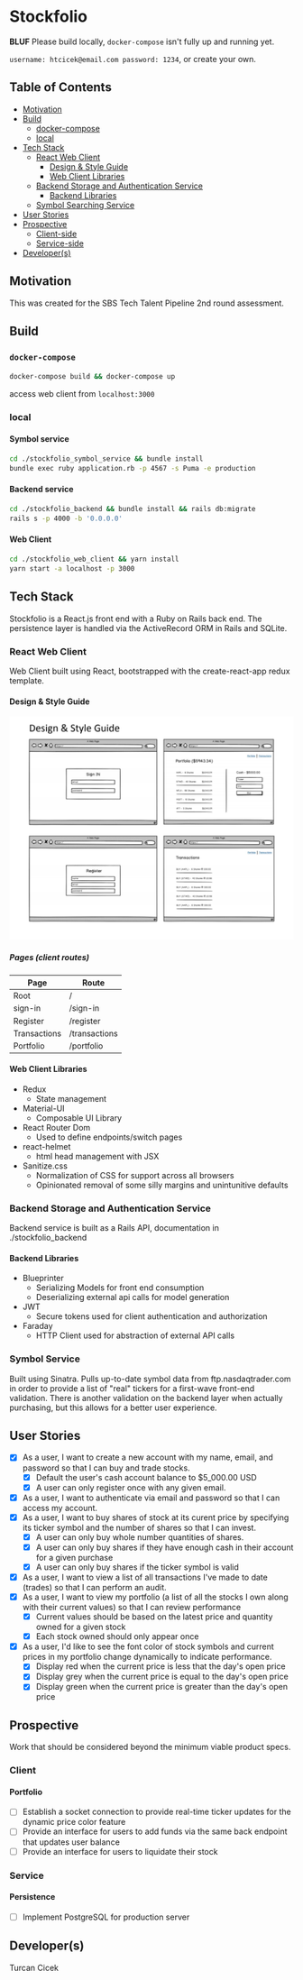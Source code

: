 # Stockfolio

**BLUF** Please build locally, `docker-compose` isn't fully up and running yet.

`username: htcicek@email.com password: 1234`, or create your own.

## Table of Contents

- [Motivation](#motivation)
- [Build](#build)
  - [docker-compose](#`docker-compose`)
  - [local](#local)
- [Tech Stack](#tech-stack)
  - [React Web Client](#react-web-client)
    - [Design & Style Guide](#design-&-style-guide)
    - [Web Client Libraries](#web-client-libraries)
  - [Backend Storage and Authentication Service](#backend-storage-and-authentication-service)
    - [Backend Libraries](#backend-libraries)
  - [Symbol Searching Service](#symbol-service)
- [User Stories](#user-stories)
- [Prospective](#prospective)
  - [Client-side](#client)
  - [Service-side](#service)
- [Developer(s)](#developer-s-)

## Motivation

This was created for the SBS Tech Talent Pipeline 2nd round assessment.

## Build

### `docker-compose`

```sh
docker-compose build && docker-compose up
```

access web client from `localhost:3000`

### local

#### Symbol service

```sh
cd ./stockfolio_symbol_service && bundle install
bundle exec ruby application.rb -p 4567 -s Puma -e production
```

#### Backend service

```sh
cd ./stockfolio_backend && bundle install && rails db:migrate
rails s -p 4000 -b '0.0.0.0'
```

#### Web Client

```sh
cd ./stockfolio_web_client && yarn install
yarn start -a localhost -p 3000
```

## Tech Stack

Stockfolio is a React.js front end with a Ruby on Rails back end. The persistence layer is handled via the ActiveRecord ORM in Rails and SQLite.

### React Web Client

Web Client built using React, bootstrapped with the create-react-app redux template.

#### Design & Style Guide

![Provided Style Guide](/stockfolio_web_client/public/style_guide.png)

##### Pages (client routes)

| Page         | Route         |
| ------------ | ------------- |
| Root         | /             |
| sign-in        | /sign-in        |
| Register      | /register      |
| Transactions | /transactions |
| Portfolio    | /portfolio    |

#### Web Client Libraries

- Redux
  - State management
- Material-UI
  - Composable UI Library
- React Router Dom
  - Used to define endpoints/switch pages
- react-helmet
  - html head management with JSX
- Sanitize.css
  - Normalization of CSS for support across all browsers
  - Opinionated removal of some silly margins and unintunitive defaults

### Backend Storage and Authentication Service

Backend service is built as a Rails API, documentation in ./stockfolio_backend

#### Backend Libraries

- Blueprinter
  - Serializing Models for front end consumption
  - Deserializing external api calls for model generation
- JWT
  - Secure tokens used for client authentication and authorization
- Faraday
  - HTTP Client used for abstraction of external API calls

### Symbol Service

Built using Sinatra. Pulls up-to-date symbol data from ftp.nasdaqtrader.com in order to provide a list of "real" tickers for a first-wave front-end validation. There is another validation on the backend layer when actually purchasing, but this allows for a better user experience.

## User Stories

- [x] As a user, I want to create a new account with my name, email, and password so that I can buy and trade stocks.
  - [x] Default the user's cash account balance to \$5_000.00 USD
  - [x] A user can only register once with any given email.
- [x] As a user, I want to authenticate via email and password so that I can access my account.
- [x] As a user, I want to buy shares of stock at its curent price by specifying its ticker symbol and the number of shares so that I can invest.
  - [x] A user can only buy whole number quantities of shares.
  - [x] A user can only buy shares if they have enough cash in their account for a given purchase
  - [x] A user can only buy shares if the ticker symbol is valid
- [x] As a user, I want to view a list of all transactions I've made to date (trades) so that I can perform an audit.
- [x] As a user, I want to view my portfolio (a list of all the stocks I own along with their current values) so that I can review performance
  - [x] Current values should be based on the latest price and quantity owned for a given stock
  - [x] Each stock owned should only appear once
- [x] As a user, I'd like to see the font color of stock symbols and current prices in my portfolio change dynamically to indicate performance.
  - [x] Display red when the current price is less that the day's open price
  - [x] Display grey when the current price is equal to the day's open price
  - [x] Display green when the current price is greater than the day's open price

## Prospective

Work that should be considered beyond the minimum viable product specs.

### Client

#### Portfolio

- [ ] Establish a socket connection to provide real-time ticker updates for the dynamic price color feature
- [ ] Provide an interface for users to add funds via the same back endpoint that updates user balance
- [ ] Provide an interface for users to liquidate their stock

### Service

#### Persistence

- [ ] Implement PostgreSQL for production server

## Developer(s)

Turcan Cicek
